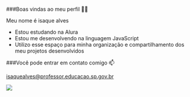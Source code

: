 ###Boas vindas ao meu perfil 💙💙

Meu nome é isaque alves

- Estou estudando na Alura
- Estou me desenvolvendo na linguagem JavaScript
- Utilizo esse espaço para minha organização e compartilhamento dos meu projetos desenvolvidos

###Você pode entrar em contato comigo 📫

isaquealves@professor.educacao.sp.gov.br

![](https://media1.tenor.com/m/bQv81u4pK_YAAAAC/luffy-mini-luffy.gif)
